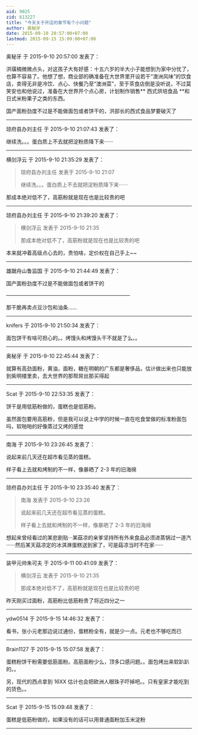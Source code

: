 ```yaml
---
aid: 9025
zid: 613227
title: "今天关于开店的章节有个小问题"
author: 奥秘牙
date: 2015-09-10 20:57:00+07:00
lastmod: 2015-09-15 15:09:00+07:00
---
```


奥秘牙 于 2015-9-10 20:57:00 发表了：

洪璜楠微微点头，对这孩子大有好感：十五六岁的半大小子能想到为家中分忧了，也算不容易了。他想了想，商业部的确准备在大世界里开设若干“澳洲风味”的饮食店，卖得无非是冷饮、点心、快餐乃至“澳洲菜”，至于茶食店倒是没听说，不过莫笑安也和他说过，准备在大世界开个点心房，计划制作销售**
西式烘培食品
**和日式米粉果子之类的东西。

国产面粉劲度不过是不能做面包或者饼干的，洪部长的西式食品梦要破灭了

---

琼府县办刘主任 于 2015-9-10 21:07:43 发表了：

继续洗。。。蛋白质上不去就把淀粉质降下来······

---

横剑浮云 于 2015-9-10 21:35:29 发表了：

> 琼府县办刘主任 发表于 2015-9-10 21:07
>
> 继续洗。。。蛋白质上不去就把淀粉质降下来······

那成本绝对低不了，高筋粉就是现在也是比较贵的吧

---

琼府县办刘主任 于 2015-9-10 21:39:20 发表了：

> 横剑浮云 发表于 2015-9-10 21:35
>
> 那成本绝对低不了，高筋粉就是现在也是比较贵的吧

本来就冲着高级点心去的，贵怕啥，定价权在自己手上~~

---

雄踞舟山鲁监国 于 2015-9-10 21:44:49 发表了：

国产面粉劲度不过是不能做面包或者饼干的

————————————————————————

那干脆再卖点豆沙包和油条……

---

knifers 于 2015-9-10 21:50:34 发表了：

面包饼干有啥可担心的。。烤馒头和烤馒头干不就是了么。。

---

奥秘牙 于 2015-9-10 22:45:44 发表了：

就算有高劲面粉，黄油，面粉，糖在明朝的广东都是奢侈品，估计做出来也只能放到紫明楼里卖，去大世界的那帮屌丝那买得起

---

Scat 于 2015-9-10 22:53:35 发表了：

饼干是用低筋粉做的，蛋糕也是低筋粉。

虽然面包要用高筋粉，但是我可以说上中学的时候一直在吃食堂做的标准粉面包吗，软啪啪的好像蒸过又烤的感觉

---

南海 于 2015-9-10 23:26:45 发表了：

说起来前几天还在超市看见蒸的蛋糕。

样子看上去就和烤制的不一样，像暴晒了 2-3 年的旧海绵

---

琼府县办刘主任 于 2015-9-10 23:35:40 发表了：

> 南海 发表于 2015-9-10 23:26
>
> 说起来前几天还在超市看见蒸的蛋糕。
>
> 样子看上去就和烤制的不一样，像暴晒了 2-3 年的旧海绵

想起来曾经看过的某悲剧贴···某菇凉的亲爹坚持所有外来食品必须进蒸锅过一道汽······然后某天菇凉定的冰淇淋蛋糕送到家了，可是菇凉当时不在家······

---

装甲元帅朱可夫 于 2015-9-11 00:41:09 发表了：

> 横剑浮云 发表于 2015-9-10 21:35
>
> 那成本绝对低不了，高筋粉就是现在也是比较贵的吧

昨天刚买过面粉，高筋粉比低筋粉贵了将近四分之一

---

ydw0514 于 2015-9-15 14:46:32 发表了：

看书，张小元老那边说过通份，蛋糕粉全有，就是少一点。元老也不够吃而已

---

Brain1127 于 2015-9-15 15:07:58 发表了：

蛋糕粉饼干粉需要低筋面粉。高筋面粉少么，顶多口感问题。。面包烤出来软趴趴的。。

另，现代的西点拿到 16XX 估计也会把欧洲人眼珠子吓掉吧。。只有皇家才能吃到的货色。。

---

Scat 于 2015-9-15 15:09:48 发表了：

蛋糕是低筋粉做的，如果没有的话可以用普通面粉加玉米淀粉

---
